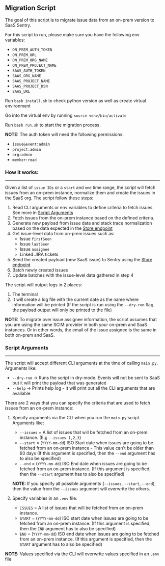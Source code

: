 ## Migration Script

The goal of this script is to migrate issue data from an on-prem version to SaaS Sentry. 

For this script to run, please make sure you have the following env variables:
- `ON_PREM_AUTH_TOKEN`
- `ON_PREM_URL`
- `ON_PREM_ORG_NAME`
- `ON_PREM_PROJECT_NAME`
- `SAAS_AUTH_TOKEN`
- `SAAS_ORG_NAME`
- `SAAS_PROJECT_NAME`
- `SAAS_PROJECT_DSN`
- `SAAS_URL`

Run `bash install.sh` to check python version as well as create virtual environment

Go into the virtual env by running `source venv/bin/activate`

Run `bash run.sh` to start the migration process.

**NOTE:** The auth token will need the following permissions:
- `issue&event:admin` 
- `project:admin`
- `org:admin`
- `member:read`


### How it works:
---
Given a list of `issue IDs` or a `start` and `end` time range, the script will fetch issues from an on-prem instance, normalize them and create the issues in the SaaS org. The script follow these steps:

1. Read CLI arguments or env variables to define criteria to fetch issues. See more in [Script Arguments](#script-arguments)
2. Fetch issues from the on-prem instance based on the defined criteria.
3. Generate new payload from issue data and stack trace normalization based on the data expected in the [Store endpoint](https://develop.sentry.dev/sdk/store/)
4. Get issue-level data from on-prem issues such as:
	- Issue `firstSeen`
	- Issue `lastSeen`
	- Issue `assignee` 
	- Linked JIRA tickets
5. Send the created payload (new SaaS issue) to Sentry using the [Store endpoint](https://develop.sentry.dev/sdk/store/)
6. Batch newly created issues
7. Update batches with the issue-level data gathered in step 4

The script will output logs in 2 places:
1. The terminal
2. It will create a log file with the current date as the name where information will be printed (If the script is run using the `--dry-run` flag, the payload output will only be printed to the file) 

**NOTE:** To migrate over issue assignee information, the script assumes that you are using the same SCIM provider in both your on-prem and SaaS instances. Or in other words, the email of the issue assignee is the same in both on-prem and SaaS.

### Script Arguments
---
The script will accept different CLI arguments at the time of calling `main.py`. Arguments like:

- `--dry-run` -> Runs the script in dry-mode. Events will not be sent to SaaS but it will print the payload that was generated
- `--help` -> Prints help log - It will print out all the CLI arguments that are available

There are 2 ways that you can specify the criteria that are used to fetch issues from an on-prem instance:

1. Specify arguments via the CLI when you run the `main.py` script. Arguments like:
	- `--issues` = A list of issues that will be fetched from an on-prem instance. (E.g `--issues 1,2,3`)
	- `--start` = (`YYYY-mm-dd`) ISO Start date when issues are going to be fetched from an on-prem instance - This value can't be older than 90 days (If this argument is specified, then the `--end` argument has to also be specified)
	- `--end` = (`YYYY-mm-dd`) ISO End date when issues are going to be fetched from an on-prem instance. (If this argument is specified, then the `--start` argument has to also be specified)
	
	**NOTE:** If you specify all possible arguments (`--issues`, `--start`, `--end`), then the value from the `--issues` argument will overwrite the others.

2. Specify variables in an `.env` file:
	- `ISSUES` = A list of issues that will be fetched from an on-prem instance.
	- `START` = (`YYYY-mm-dd`) ISO start date when issues are going to be fetched from an on-prem instance. (If this argument is specified, then the `END` argument has to also be specified)
	- `END` = (`YYYY-mm-dd`) ISO end date when issues are going to be fetched from an on-prem instance. (If this argument is specified, then the `START` argument has to also be specified)

**NOTE:** Values specified via the CLI will overwrite values specified in an `.env` file
